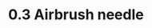 ---
title: "0.3 Airbrush needle"
price: "TBA"
desc: "Opis nije dostupan"
img_path: "/assets/img/A.MIG-8626.jpg"
brand: AMMO
available: true
cat: "tools"
subcat: "AIRBRUSH SPARE PARTS"
subsubcat: "SS"
---